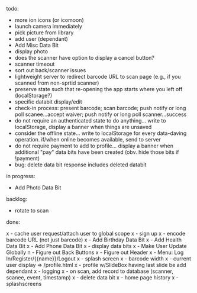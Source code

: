 todo:
- more ion icons (or icomoon)
- launch camera immediately
- pick picture from library
- add user (dependant)
- Add Misc Data Bit
- display photo
- does the scanner have option to display a cancel button?
- scanner timeout
- sort out back/scanner issues
- lightweight server to redirect barcode URL to scan page (e.g., if you scanned from non-sprtid scanner)
- preserve state such that re-opening the app starts where you left off (localStorage?)
- specific databit display/edit
- check-in process: present barcode; scan barcode; push notify or long poll scanee...accept waiver; push notify or long poll scanner...success
- do not require an authenticated state to do anything... write to localStorage, display a banner when things are unsaved
- consider the offline state... write to localStorage for every data-daving operation. if/when online becomes available, send to server
- do not require payment to add to profile... display a banner when additional "pay" data bits have been created (obv. hide those bits if !payment)
- bug: delete data bit response includes deleted databit


in progress:
- Add Photo Data Bit


backlog:
- rotate to scan


done:

x - cache user request/attach user to global scope
x - sign up
x - encode barcode URL (not just barcode)
x - Add Birthday Data Bit
x - Add Health Data Bit
x - Add Phone Data Bit
x - display data bits
x - Make User Update Globally
n - Figure out Back Buttons
x - Figure out Header
x - Menu: Log In/Register/{{name}}/Logout
x - splash screen
x - barcode width
x - current user display => /profile.html
x - profile w/SlideBox having last slide be add dependant
x - logging
x - on scan, add record to database (scanner, scanee, event, timestamp)
x - delete data bit
x - home page history
x - splashscreens
